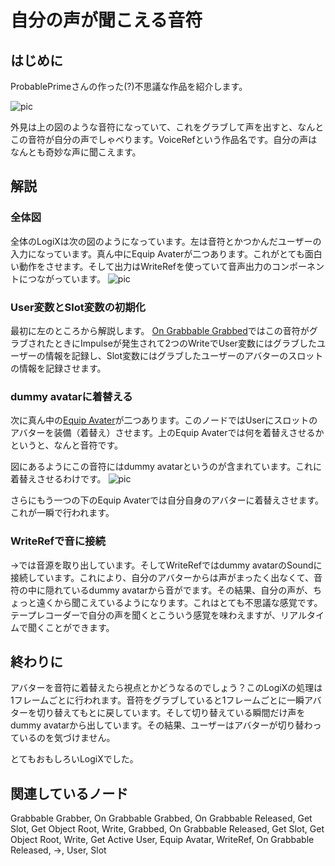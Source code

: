 <!-- NeosVR Techbook-->

# 自分の声が聞こえる音符

## はじめに

ProbablePrimeさんの作った(?)不思議な作品を紹介します。

![pic](https://pbs.twimg.com/media/EUWwVTdUMAEc-lV?format=jpg&name=thumb "pic")

外見は上の図のような音符になっていて、これをグラブして声を出すと、なんとこの音符が自分の声でしゃべります。VoiceRefという作品名です。自分の声はなんとも奇妙な声に聞こえます。


## 解説

### 全体図
全体のLogiXは次の図のようになっています。左は音符とかつかんだユーザーの入力になっています。真ん中にEquip Avaterが二つあります。これがとても面白い動作をさせます。そして出力はWriteRefを使っていて音声出力のコンポーネントにつながっています。
![pic](https://pbs.twimg.com/media/EUWwVTgUMAAgn1T?format=jpg&name=large "pic")


### User変数とSlot変数の初期化

最初に左のところから解説します。
[On Grabbable Grabbed](https://neosvrjp.memo.wiki/d/On%20Grabbable%20Grabbed)ではこの音符がグラブされたときにImpulseが発生されて2つのWriteでUser変数にはグラブしたユーザーの情報を記録し、Slot変数にはグラブしたユーザーのアバターのスロットの情報を記録させます。

### dummy avatarに着替える

次に真ん中の[Equip Avater](https://neosvrjp.memo.wiki/d/Equip%20Avatar)が二つあります。このノードではUserにスロットのアバターを装備（着替え）させます。上のEquip Avaterでは何を着替えさせるかというと、なんと音符です。

図にあるようにこの音符にはdummy avatarというのが含まれています。これに着替えさせるわけです。
![pic](https://pbs.twimg.com/media/EUWwVTeUcAIj582?format=jpg&name=large "pic")

さらにもう一つの下のEquip Avaterでは自分自身のアバターに着替えさせます。これが一瞬で行われます。

### WriteRefで音に接続

->では音源を取り出しています。そしてWriteRefではdummy avatarのSoundに接続しています。これにより、自分のアバターからは声がまったく出なくて、音符の中に隠れているdummy avatarから音がでます。その結果、自分の声が、ちょっと遠くから聞こえているようになります。これはとても不思議な感覚です。テープレコーダーで自分の声を聞くとこういう感覚を味わえますが、リアルタイムで聞くことができます。

## 終わりに

アバターを音符に着替えたら視点とかどうなるのでしょう？このLogiXの処理は1フレームごとに行われます。音符をグラブしていると1フレームごとに一瞬アバターを切り替えてもとに戻しています。そして切り替えている瞬間だけ声をdummy avatarから出しています。その結果、ユーザーはアバターが切り替わっているのを気づけません。

とてもおもしろいLogiXでした。

## 関連しているノード
Grabbable Grabber, On Grabbable Grabbed, On Grabbable Released, Get Slot, Get Object Root, Write, Grabbed, On Grabbable Released, Get Slot, Get Object Root, Write, Get Active User, Equip Avatar, WriteRef, On Grabbable Released, ->, User, Slot
